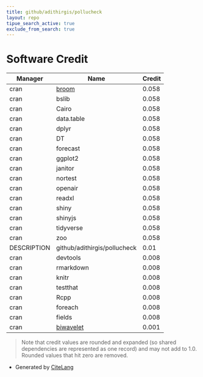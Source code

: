 ```yaml
---
title: github/adithirgis/pollucheck
layout: repo
tipue_search_active: true
exclude_from_search: true
---
```

# Software Credit

|Manager|Name|Credit|
|-------|----|------|
|cran|[broom](https://broom.tidymodels.org/)|0.058|
|cran|bslib|0.058|
|cran|Cairo|0.058|
|cran|data.table|0.058|
|cran|dplyr|0.058|
|cran|DT|0.058|
|cran|forecast|0.058|
|cran|ggplot2|0.058|
|cran|janitor|0.058|
|cran|nortest|0.058|
|cran|openair|0.058|
|cran|readxl|0.058|
|cran|shiny|0.058|
|cran|shinyjs|0.058|
|cran|tidyverse|0.058|
|cran|zoo|0.058|
|DESCRIPTION|github/adithirgis/pollucheck|0.01|
|cran|devtools|0.008|
|cran|rmarkdown|0.008|
|cran|knitr|0.008|
|cran|testthat|0.008|
|cran|Rcpp|0.008|
|cran|foreach|0.008|
|cran|fields|0.008|
|cran|[biwavelet](https://github.com/tgouhier/biwavelet)|0.001|


> Note that credit values are rounded and expanded (so shared dependencies are represented as one record) and may not add to 1.0. Rounded values that hit zero are removed.


- Generated by [CiteLang](https://github.com/vsoch/citelang)
